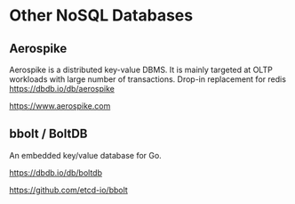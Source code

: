 # Other NoSQL Databases

## Aerospike

Aerospike is a distributed key-value DBMS. It is mainly targeted at OLTP workloads with large number of transactions.
Drop-in replacement for redis
<https://dbdb.io/db/aerospike>

<https://www.aerospike.com>

## bbolt / BoltDB

An embedded key/value database for Go.

<https://dbdb.io/db/boltdb>

<https://github.com/etcd-io/bbolt>
